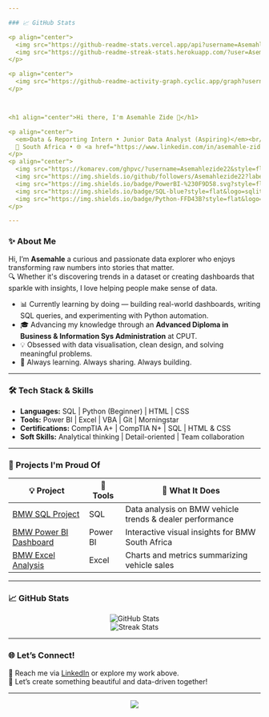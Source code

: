 ```yaml
---

### 📈 GitHub Stats

<p align="center">
  <img src="https://github-readme-stats.vercel.app/api?username=Asemahlezide22&show_icons=true&theme=tokyonight" alt="Asemahle's GitHub stats" width="48%" />
  <img src="https://github-readme-streak-stats.herokuapp.com/?user=Asemahlezide22&theme=tokyonight" alt="Asemahle's GitHub streak" width="48%" />
</p>

<p align="center">
  <img src="https://github-readme-activity-graph.cyclic.app/graph?username=Asemahlezide22&theme=github-compact" alt="GitHub activity graph" />
</p>



<h1 align="center">Hi there, I'm Asemahle Zide 👋</h1>

<p align="center">
  <em>Data & Reporting Intern • Junior Data Analyst (Aspiring)</em><br/>
  📍 South Africa • 🌐 <a href="https://www.linkedin.com/in/asemahle-zide-201063215/">LinkedIn</a>
</p>
<p align="center">
  <img src="https://komarev.com/ghpvc/?username=Asemahlezide22&style=flat-square&color=blue" alt="Profile views"/>
  <img src="https://img.shields.io/github/followers/Asemahlezide22?label=Followers&style=social" alt="GitHub followers"/>
  <img src="https://img.shields.io/badge/PowerBI-%230F9D58.svg?style=flat&logo=PowerBI&logoColor=white" alt="Power BI"/>
  <img src="https://img.shields.io/badge/SQL-blue?style=flat&logo=sqlite&logoColor=white" alt="SQL"/>
  <img src="https://img.shields.io/badge/Python-FFD43B?style=flat&logo=python&logoColor=blue" alt="Python"/>
</p>

---
```


### ✨ About Me

Hi, I’m **Asemahle** a curious and passionate data explorer who enjoys transforming raw numbers into stories that matter.  
🔍 Whether it's discovering trends in a dataset or creating dashboards that sparkle with insights, I love helping people make sense of data.

- 📊 Currently learning by doing — building real-world dashboards, writing SQL queries, and experimenting with Python automation.
- 🎓 Advancing my knowledge through an **Advanced Diploma in Business & Information Sys Administration** at CPUT.
- 💡 Obsessed with data visualisation, clean design, and solving meaningful problems.
- 💬 Always learning. Always sharing. Always building.

---

### 🛠️ Tech Stack & Skills

- **Languages:** SQL | Python (Beginner) | HTML | CSS
- **Tools:** Power BI | Excel | VBA | Git | Morningstar
- **Certifications:** CompTIA A+ | CompTIA N+ | SQL | HTML & CSS
- **Soft Skills:** Analytical thinking | Detail-oriented | Team collaboration

---

### 🧠 Projects I'm Proud Of

| 💡 Project | 🔧 Tools | 🚀 What It Does |
|-----------|----------|----------------|
| [BMW SQL Project](https://github.com/Asemahlezide22/Bmw-Sql-Project-) | SQL | Data analysis on BMW vehicle trends & dealer performance |
| [BMW Power BI Dashboard](https://github.com/Asemahlezide22/BMW_powerbi-_ashboard) | Power BI | Interactive visual insights for BMW South Africa |
| [BMW Excel Analysis](https://github.com/Asemahlezide22/BMW-South-Africa-Sales-Analysis) | Excel | Charts and metrics summarizing vehicle sales |

---

### 📈 GitHub Stats

<p align="center">
  <img src="https://github-readme-stats.vercel.app/api?username=Asemahlezide22&show_icons=true&theme=radical" alt="GitHub Stats" />
  <br/>
  <img src="https://github-readme-streak-stats.herokuapp.com/?user=Asemahlezide22&theme=radical" alt="Streak Stats" />
</p>

---

### 🌐 Let’s Connect!

📩 Reach me via [LinkedIn](https://www.linkedin.com/in/asemahle-zide-201063215/) or explore my work above.  
🦋 Let’s create something beautiful and data-driven together!

---

<p align="center">
  <img src="https://capsule-render.vercel.app/api?type=waving&color=gradient&height=120&section=footer"/>
</p>
